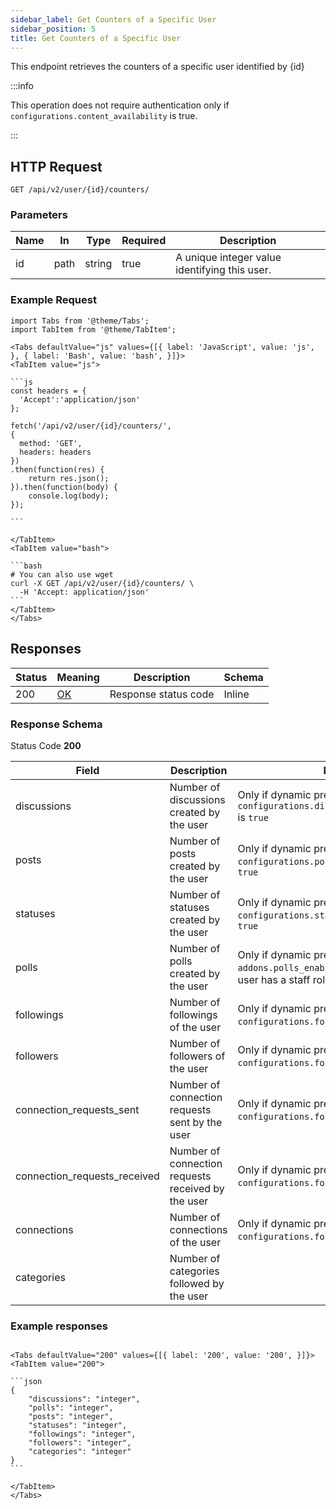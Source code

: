 ```yaml
---
sidebar_label: Get Counters of a Specific User
sidebar_position: 5
title: Get Counters of a Specific User
---
```


This endpoint retrieves the counters of a specific user identified by {id}

:::info

This operation does not require authentication only if `configurations.content_availability` is true.

:::

## HTTP Request

`GET /api/v2/user/{id}/counters/`

### Parameters

| Name | In   | Type   | Required | Description                                   |
|------|------|--------|----------|-----------------------------------------------|
| id   | path | string | true     | A unique integer value identifying this user. |

### Example Request

````mdx-code-block
import Tabs from '@theme/Tabs';
import TabItem from '@theme/TabItem';

<Tabs defaultValue="js" values={[{ label: 'JavaScript', value: 'js', }, { label: 'Bash', value: 'bash', }]}>
<TabItem value="js">

```js
const headers = {
  'Accept':'application/json'
};

fetch('/api/v2/user/{id}/counters/',
{
  method: 'GET',
  headers: headers
})
.then(function(res) {
    return res.json();
}).then(function(body) {
    console.log(body);
});

```

</TabItem>
<TabItem value="bash">

```bash
# You can also use wget
curl -X GET /api/v2/user/{id}/counters/ \
  -H 'Accept: application/json'
```
</TabItem>
</Tabs>
````

## Responses

|Status|Meaning|Description|Schema|
|---|---|---|---|
|200|[OK](https://tools.ietf.org/html/rfc7231#section-6.3.1)|Response status code|Inline|

### Response Schema

Status Code **200**

| Field                        | Description                                        | Note                                                                                        |
|------------------------------|----------------------------------------------------|---------------------------------------------------------------------------------------------|
| discussions                  | Number of discussions created by the user          | Only if dynamic preference `configurations.discussion_type_enabled` is `true`               |
| posts                        | Number of posts created by the user                | Only if dynamic preference `configurations.post_type_enabled` is `true`                     |
| statuses                     | Number of statuses created by the user             | Only if dynamic preference `configurations.status_type_enabled` is `true`                   |
| polls                        | Number of polls created by the user                | Only if dynamic preference `addons.polls_enabled` is `true` or if the user has a staff role |
| followings                   | Number of followings of the user                   | Only if dynamic preference `configurations.follow_enabled` is `true`                        |
| followers                    | Number of followers of the user                    | Only if dynamic preference `configurations.follow_enabled` is `true`                        |
| connection_requests_sent     | Number of connection requests sent by the user     | Only if dynamic preference `configurations.follow_enabled` is `false`                       |
| connection_requests_received | Number of connection requests received by the user | Only if dynamic preference `configurations.follow_enabled` is `false`                       |
| connections                  | Number of connections of the user                  | Only if dynamic preference `configurations.follow_enabled` is `false`                       |
| categories                   | Number of categories followed by the user          |                                                                                             |

### Example responses


````mdx-code-block

<Tabs defaultValue="200" values={[{ label: '200', value: '200', }]}>
<TabItem value="200">

```json
{
    "discussions": "integer",
    "polls": "integer",
    "posts": "integer",
    "statuses": "integer",
    "followings": "integer",
    "followers": "integer",
    "categories": "integer"
}
```

</TabItem>
</Tabs>
````




